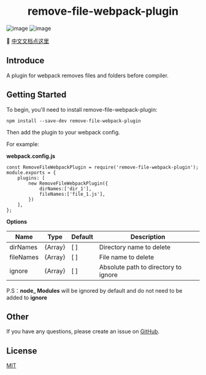 <!--
 * @Descripttion: 
 * @Author: sunft
 * @Date: 2020-05-26 17:39:48
 * @LastEditTime: 2020-05-26 17:52:52
--> 
<h1 align="center">remove-file-webpack-plugin</h1>


![image](https://img.shields.io/badge/license-MIT-green) 
![image](https://img.shields.io/badge/webpack-%5E4.0.0-blue)

:rocket: [中文文档点这里](https://github.com/sunft1996/remove-file-webpack-plugin/blob/master/README.CN.md/)

## Introduce
A plugin for webpack removes files and folders before compiler.

## Getting Started
To begin, you'll need to install remove-file-webpack-plugin:

```
npm install --save-dev remove-file-webpack-plugin
```
Then add the plugin to your webpack config. 

For example:

**webpack.config.js**

```
const RemoveFileWebpackPlugin = require('remove-file-webpack-plugin'); 
module.exports = {
    plugins: [
        new RemoveFileWebpackPlugin({
            dirNames:['dir_1'],
            fileNames:['file_1.js'],
        })
    ],
};
```

**Options**

Name | Type	 | Default | Description
---|---|---|---
dirNames | {Array} | [ ] | Directory name to delete
fileNames | {Array} | [ ] | File name to delete
ignore | {Array} | [ ] | Absolute path to directory to ignore

P.S：**node_ Modules** will be ignored by default and do not need to be added to **ignore**

## Other
If you have any questions, please create an issue on [GitHub](https://github.com/sunft1996/remove-file-webpack-plugin/).

## License

[MIT](https://github.com/sunft1996/remove-file-webpack-plugin/blob/master/LICENSE)
